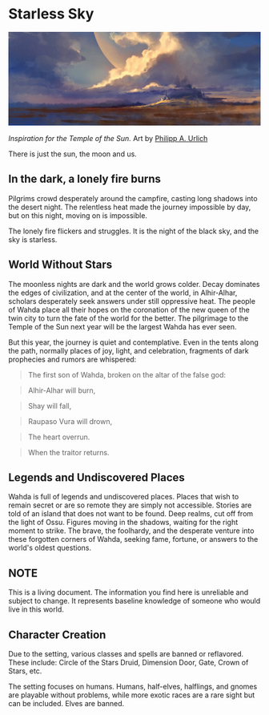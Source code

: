 # Starless Sky

![Temple of the Sun](/docs/assets/temple-of-the-sun.png)

*Inspiration for the Temple of the Sun.*
Art by [Philipp A. Urlich](https://urlich.art/projects/Po4kYB?album_id=1460306)



There is just the sun, the moon and us.

## In the dark, a lonely fire burns
Pilgrims crowd desperately around the campfire, casting long shadows into the desert night. The relentless heat made the journey impossible by day, but on this night, moving on is impossible.

The lonely fire flickers and struggles. It is the night of the black sky, and the sky is starless.

## World Without Stars
The moonless nights are dark and the world grows colder. Decay dominates the edges of civilization, and at the center of the world, in Alhir-Alhar, scholars desperately seek answers under still oppressive heat. The people of Wahda place all their hopes on the coronation of the new queen of the twin city to turn the fate of the world for the better. The pilgrimage to the Temple of the Sun next year will be the largest Wahda has ever seen.

But this year, the journey is quiet and contemplative. Even in the tents along the path, normally places of joy, light, and celebration, fragments of dark prophecies and rumors are whispered:

> The first son of Wahda, broken on the altar of the false god:

> Alhir-Alhar will burn,

> Shay will fall,

> Raupaso Vura will drown,

> The heart overrun.

> When the traitor returns.

## Legends and Undiscovered Places
Wahda is full of legends and undiscovered places. Places that wish to remain secret or are so remote they are simply not accessible. Stories are told of an island that does not want to be found. Deep realms, cut off from the light of Ossu. Figures moving in the shadows, waiting for the right moment to strike. The brave, the foolhardy, and the desperate venture into these forgotten corners of Wahda, seeking fame, fortune, or answers to the world's oldest questions.

## NOTE
This is a living document. The information you find here is unreliable and subject to change. It represents baseline knowledge of someone who would live in this world.

## Character Creation
Due to the setting, various classes and spells are banned or reflavored. These include: Circle of the Stars Druid, Dimension Door, Gate, Crown of Stars, etc.
  
The setting focuses on humans. Humans, half-elves, halflings, and gnomes are playable without problems, while more exotic races are a rare sight but can be included. Elves are banned.